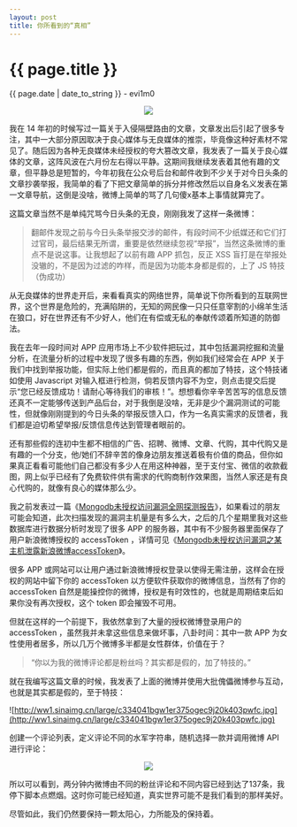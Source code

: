 ```yaml
---
layout: post
title: 你所看到的“真相”
---
```


{{ page.title }}
================
<p class="date">{{ page.date | date_to_string }} - evi1m0</p>

<center><img src="http://ww4.sinaimg.cn/large/c334041bgw1er37bxn3dvj21hc0xcqg1.jpg"></center>

我在 14 年初的时候写过一篇关于入侵隔壁路由的文章，文章发出后引起了很多专注，其中一大部分原因取决于良心媒体与无良媒体的推崇，毕竟像这种好素材不常见了。随后因为各种无良媒体未经授权的夸大篡改文章，我发表了一篇关于良心媒体的文章，这阵风波在六月份左右得以平静。这期间我继续发表着其他有趣的文章，但平静总是短暂的，今年初我在公众号后台和邮件收到不少关于对今日头条的文章抄袭举报，我简单的看了下把文章简单的拆分并修改然后以自身名义发表在第一文章导航，这倒是没啥，微博上简单的骂了几句傻x基本上事情就算完了。

这篇文章当然不是单纯咒骂今日头条的无良，刚刚我发了这样一条微博：

> 翻邮件发现之前与今日头条举报交涉的邮件，有段时间不少纸媒还和它们打过官司，最后结果无所谓，重要是依然继续忽视“举报”，当然这条微博的重点不是说这事。让我想起了以前有趣 APP 抓包，反正 XSS 盲打是在举报处没辙的，不是因为过滤的咋样，而是因为功能本身都是假的，上了 JS 特技（伪成功）

从无良媒体的世界走开后，来看看真实的网络世界，简单说下你所看到的互联网世界，这个世界是危险的，充满陷阱的，无知的网民像一只只任意宰割的小绵羊生活在狼口，好在世界还有不少好人，他们在有偿或无私的奉献传颂着所知道的防御法。

我在去年一段时间对 APP 应用市场上不少软件把玩过，其中包括漏洞挖掘和流量分析，在流量分析的过程中发现了很多有趣的东西，例如我们经常会在 APP 关于我们中找到举报功能，但实际上他们都是假的，而且真的都加了特技，这个特技诸如使用 Javascript 对输入框进行检测，倘若反馈内容不为空，则点击提交后提示“您已经反馈成功！请耐心等待我们的审核！”。想想看你辛辛苦苦写的信息反馈还真不一定能够传送到产品后台，对于我倒是没啥，无非是少个漏洞测试的可能性，但就像刚刚提到的今日头条的举报反馈入口，作为一名真实需求的反馈者，我们都是迫切希望举报/反馈信息传达到管理者眼前的。

还有那些假的连初中生都不相信的广告、招聘、微博、文章、代购，其中代购又是有趣的一个分支，他/她们不辞辛苦的像身边朋友推送着极有价值的商品，但你如果真正看看可能他们自己都没有多少人在用这种神器，至于支付宝、微信的收款截图，网上似乎已经有了免费软件供有需求的代购商制作效果图，当然人家还是有良心代购的，就像有良心的媒体那么少。

我之前发表过一篇《[Mongodb未授权访问漏洞全网探测报告](http://linux.im/2014/12/11/mongodb_unauthorized_access_vulnerability_global_probing_report.html)》，如果看过的朋友可能会知道，此次扫描发现的漏洞主机量是有多么大，之后的几个星期里我对这些数据库进行数据分析时发现了很多 APP 的服务器，其中有不少服务器里面保存了用户新浪微博授权的 accessToken ，详情可见《[Mongodb未授权访问漏洞之某主机泄露新浪微博accessToken](http://linux.im/2014/12/18/mongodb_unauthorized_access_vulnerability_sinaweibo_app_accessToken.html)》。

很多 APP 或网站可以让用户通过新浪微博授权登录以使得无需注册，这样会在授权的网站中留下你的 accessToken 以方便软件获取你的微博信息，当然有了你的 accessToken 自然是能操控你的微博，授权是有时效性的，也就是周期结束后如果你没有再次授权，这个 token 即会摧毁不可用。

但就在这样的一个前提下，我依然拿到了大量的授权微博登录用户的 accessToken ，虽然我并未拿这些信息来做坏事，八卦时间：其中一款 APP 为女性使用者居多，所以几万个微博多半都是女性群体，价值在于？

> “你以为我的微博评论都是粉丝吗？其实都是假的，加了特技的。”

就在我编写这篇文章的时候，我发表了上面的微博并使用大批傀儡微博参与互动，也就是其实都是假的，至于特技：

![http://ww1.sinaimg.cn/large/c334041bgw1er375ogec9j20k403pwfc.jpg](http://ww1.sinaimg.cn/large/c334041bgw1er375ogec9j20k403pwfc.jpg)

创建一个评论列表，定义评论不同的水军字符串，随机选择一款并调用微博 API 进行评论：

<center><img src="http://ww1.sinaimg.cn/large/c334041bgw1er3772onutj20h00iz40a.jpg"></center>

所以可以看到，两分钟内微博由不同的粉丝评论和不同内容已经到达了137条，我停下脚本点燃烟。这时你可能已经知道，真实世界可能不是我们看到的那样美好。

尽管如此，我们仍然要保持一颗太阳心，力所能及的保持着。